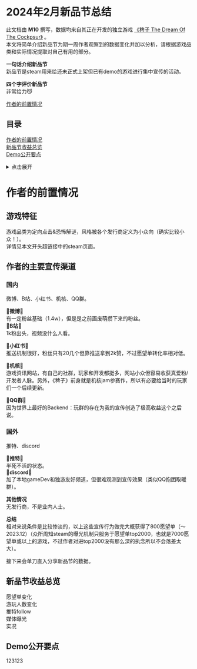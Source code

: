 
# 2024年2月新品节总结  
此文档由 **M10** 撰写，数据均来自其正在开发的独立游戏 [《稗子 The Dream Of The Cockpsur》](https://store.steampowered.com/app/1699710/_The_Dream_Of_A_Cockspur) 。  
本文将简单介绍新品节为期一周作者观察到的数据变化并加以分析，请根据游戏品类和实际情况提取对自己有用的部分。  
  
**一句话介绍新品节**  
新品节是steam用来给还未正式上架但已有demo的游戏进行集中宣传的活动。  
  
**四个字评价新品节**  
非常给力😼   

[作者的前置情况](#作者的前置情况)  
## 目录  
[作者的前置情况](#作者的前置情况)  
[新品节收益总览](#新品节收益总览)  
[Demo公开要点](#Demo公开要点)
<details>
<summary>点击展开</summary>
<ul><li>[作者的前置情况](#作者的前置情况)  </li>
<li>新品节收益总览（2.5-2.12）</li>
<li>Demo公开要点</li>
<li>宣传手段：新品节直播</li>
  <li>讨论区纪事</li>
    <li>新品节前注意事项</li>
</ul>

</details>


# 作者的前置情况  
## 游戏特征  
游戏品类为定向点击&恐怖解谜，风格被各个发行商定义为小众向（确实比较小众！）。  
详情见本文开头超链接中的steam页面。  
## 作者的主要宣传渠道  
### 国内  
微博、B站、小红书、机核、QQ群。
  
📖**微博**📖  
 有一定粉丝基础（1.4w），但是是之前画废萌攒下来的粉丝。  
📖**B站**📖  
1k粉出头，视频没什么人看。  

📖**小红书**📖  
推送机制很好，粉丝只有20几个但靠推送拿到2k赞，不过愿望单转化率相对低。  

📖**机核**📖  
游戏资讯网站，有自己的社群，玩家和开发都挺多，网站小众但容易收获真爱粉/开发者人脉。另外，《稗子》前身就是机核jam参赛作，所以有必要给当时的玩家们一个后续更新。  

📖**QQ群**📖  
因为世界上最好的Backend：玩群的存在为我的宣传创造了极高收益这个之后说。  
### 国外  
推特、discord  
  
📖**推特**📖  
半死不活的状态。  
📖**discord📖**  
加了本地gameDev和独游友好频道，但很难观测到宣传效果（类似QQ抱团取暖群）。  
  
**其他情况**  
无发行商，不是业内人士。  
  
**总结**  
相对来说条件是比较惨淡的，以上这些宣传行为做完大概获得了800愿望单（～2023.12）（众所周知steam的曝光机制只服务于愿望单top2000，也就是7000愿望单或以上的游戏，不过作者对进top2000没有那么深的执念所以不会落差太大）。  
  
接下来会单刀直入分享新品节的数据。  
  
## 新品节收益总览
愿望单变化  
游玩人数变化  
推特follow  
媒体曝光  
实况  

## Demo公开要点
123123
